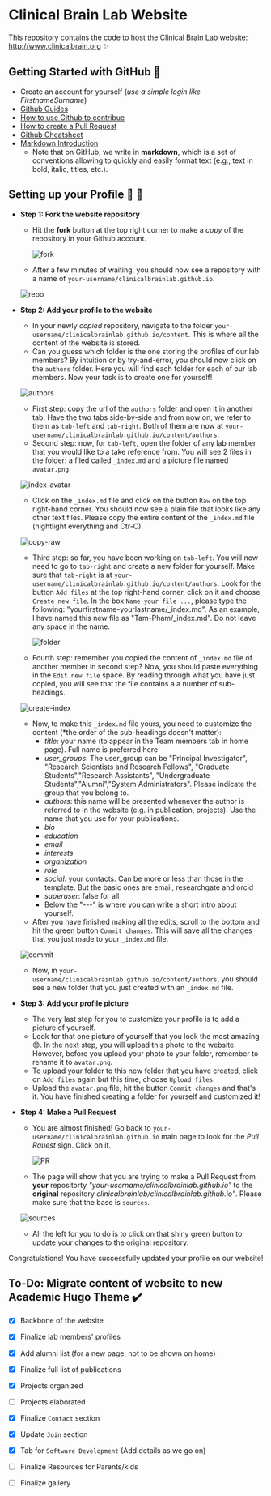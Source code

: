 # Clinical Brain Lab Website

This repository contains the code to host the Clinical Brain Lab website: http://www.clinicalbrain.org ✨

## Getting Started with GitHub :memo:
- Create an account for yourself (*use a simple login like FirstnameSurname*)
- [Github Guides](https://guides.github.com/)
- [How to use Github to contribue](https://neurokit2.readthedocs.io/en/latest/contributing/contributing.html#how-to-use-github-to-contribute)
- [How to create a Pull Request](https://www.earthdatascience.org/courses/intro-to-earth-data-science/git-github/github-collaboration/how-to-submit-pull-requests-on-github/)
- [Github Cheatsheet](https://github.com/tiimgreen/github-cheat-sheet)
- [Markdown Introduction](https://guides.github.com/features/mastering-markdown/)
  - Note that on GitHub, we write in **markdown**, which is a set of conventions allowing to quickly and easily format text (e.g., text in bold, italic, titles, etc.).


## Setting up your Profile :woman: :man:

- **Step 1: Fork the website repository**
  - Hit the **fork** button at the top right corner to make a *copy* of the repository in your Github account.

    ![fork](https://github.com/RealityBending/Onboarding/blob/master/img/fork-repo.png)

   -  After a few minutes of waiting, you should now see a repository with a name of `your-username/clinicalbrainlab.github.io`.
   
   ![repo](static/media/Onboarding_Media/your_repo.png)

 - **Step 2: Add your profile to the website**
   - In your newly *copied* repository, navigate to the folder `your-username/clinicalbrainlab.github.io/content`. This is where all the content of the website is stored.
   - Can you guess which folder is the one storing the profiles of our lab members? By intuition or by try-and-error, you should now click on the `authors` folder. Here you will find each folder for each of our lab members. Now your task is to create one for yourself!
   
   ![authors](static/media/Onboarding_Media/update_authors.png)
   
   - First step: copy the url of the `authors` folder and open it in another tab. Have the two tabs side-by-side and from now on, we refer to them as `tab-left` and `tab-right`. Both of them are now at `your-username/clinicalbrainlab.github.io/content/authors`.
   - Second step: now, for `tab-left`, open the folder of any lab member that you would like to a take reference from. You will see 2 files in the folder: a filed called `_index.md` and a picture file named `avatar.png`. 
   
   ![index-avatar](static/media/Onboarding_Media/index_and_avatar.png)
   
   - Click on the `_index.md` file and click on the button `Raw` on the top right-hand corner. You should now see a plain file that looks like any other text files. Please copy the entire content of the `_index.md` file (hightlight everything and Ctr-C).
   
   ![copy-raw](static/media/Onboarding_Media/copy_raw.png)
   
   - Third step: so far, you have been working on `tab-left`. You will now need to go to `tab-right` and create a new folder for yourself. Make sure that `tab-right` is at `your-username/clinicalbrainlab.github.io/content/authors`. Look for the button `Add files` at the top right-hand corner, click on it and choose `Create new file`. In the box `Name your file ...`, please type the following: "yourfirstname-yourlastname/_index.md". As an example, I have named this new file as "Tam-Pham/_index.md". Do not leave any space in the name. 
 
      ![folder](https://github.com/RealityBending/Onboarding/blob/master/img/create-folder.PNG) 
 
   - Fourth step: remember you copied the content of `_index.md` file of another member in second step? Now, you should paste everything in the `Edit new file` space. By reading through what you have just copied, you will see that the file contains a a number of sub-headings.
   
   ![create-index](https://github.com/ClinicalBrainLab/clinicalbrainlab.github.io/tree/sources/static/media/Onboarding_Media/create_index.png)
   
   - Now, to make this `_index.md` file yours, you need to customize the content (*the order of the sub-headings doesn't matter):
        - *title*: your name (to appear in the Team members tab in home page). Full name is preferred here
        - *user_groups*: The user_group can be "Principal Investigator", "Research Scientists and Research Fellows", "Graduate Students","Research Assistants", "Undergraduate Students","Alumni","System Administrators". Please indicate the group that you belong to. 
        - *authors*: this name will be presented whenever the author is referred to in the website (e.g. in publication, projects). Use the name that you use for your publications.
        - *bio*
        - *education*
        - *email*
        - *interests*
        - *organization*
        - *role*
        - *social*: your contacts. Can be more or less than those in the template. But the basic ones are email, researchgate and orcid
        - *superuser*: false for all
        - Below the "---" is where you can write a short intro about yourself.
    - After you have finished making all the edits, scroll to the bottom and hit the green button `Commit changes`. This will save all the changes that you just made to your `_index.md` file.
    
    ![commit](static/media/Onboarding_Media/commit_change.png)
    
    - Now, in `your-username/clinicalbrainlab.github.io/content/authors`, you should see a new folder that you just created with an `_index.md` file.
  - **Step 3: Add your profile picture**
    - The very last step for you to customize your profile is to add a picture of yourself.
    - Look for that one picture of yourself that you look the most amazing 😊. In the next step, you will upload this photo to the website. However, before you upload your photo to your folder, remember to rename it to `avatar.png`.
    - To upload your folder to this new folder that you have created, click on `Add files` again but this time, choose `Upload files`. 
    - Upload the `avatar.png` file, hit the button `Commit changes` and that's it. You have finished creating a folder for yourself and customized it!

  - **Step 4: Make a Pull Request**
    - You are almost finished! Go back to `your-username/clinicalbrainlab.github.io` main page to look for the *Pull Rquest* sign. Click on it.

      ![PR](static/media/Onboarding_Media/create_pr.png)

    - The page will show that you are trying to make a Pull Request from **your** repositorty *"your-username/clinicalbrainlab.github.io"* to the **original** repository *clinicalbrainlab/clinicalbrainlab.github.io"*. Please make sure that the base is `sources`.
    
    ![sources](static/media/Onboarding_Media/base_source.png)
    
    - All the left for you to do is to click on that shiny green button to update your changes to the original repository.

Congratulations! You have successfully updated your profile on our website!



## To-Do: Migrate content of website to new Academic Hugo Theme :heavy_check_mark:

- [x] Backbone of the website
- [x] Finalize lab members' profiles
- [x] Add alumni list (for a new page, not to be shown on home)
- [x] Finalize full list of publications
- [x] Projects organized
- [ ] Projects elaborated
- [x] Finalize `Contact` section
- [x] Update `Join` section
- [x] Tab for `Software Development` (Add details as we go on)
- [ ] Finalize Resources for Parents/kids
- [ ] Finalize gallery

